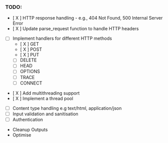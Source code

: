 ### TODO:
- [ X ] HTTP response handling - e.g., 404 Not Found, 500 Internal Server Error
- [ X ] Update parse_request function to handle HTTP headers
- [ ] Implement handlers for different HTTP methods
  - [ X ] GET
  - [ X ] POST
  - [ X ] PUT
  - [ ] DELETE
  - [ ] HEAD
  - [ ] OPTIONS
  - [ ] TRACE
  - [ ] CONNECT
- [ X ] Add multithreading support
- [ X ] Implement a thread pool
- [ ] Content type handling e.g text/html, application/json
- [ ] Input validation and sanitisation
 - [ ] Authentication

- Cleanup Outputs
- Optimise
